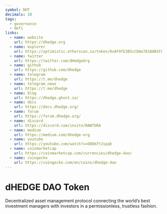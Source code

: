 ```yaml
---
symbol: DHT
decimals: 18
tags:
  - governance
  - defi
links:
  - name: website
    url: https://dhedge.org
  - name: explorer
    url: https://optimistic.etherscan.io/token/0xAF9fE3B5cCDAe78188B1F8b9a49Da7ae9510F151
  - name: twitter
    url: https://twitter.com/dHedgeOrg
  - name: github
    url: https://github.com/dhedge
  - name: telegram
    url: https://t.me/dhedge
  - name: telegram_news
    url: https://t.me/dhedge
  - name: blog
    url: https://dhedge.ghost.io/
  - name: docs
    url: https://docs.dhedge.org/
  - name: forum
    url: https://forum.dhedge.org/
  - name: discord
    url: https://discord.com/invite/BAWTbRA
  - name: medium
    url: https://medium.com/dhedge-org
  - name: youtube
    url: https://youtube.com/watch?v=OODm7tJspqk
  - name: coinmarketcap
    url: https://coinmarketcap.com/currencies/dhedge-dao/
  - name: coingecko
    url: https://coingecko.com/en/coins/dhedge-dao
---
```


# dHEDGE DAO Token

Decentralized asset management protocol connecting the world’s best investment managers with investors in a permissionless, trustless fashion.
